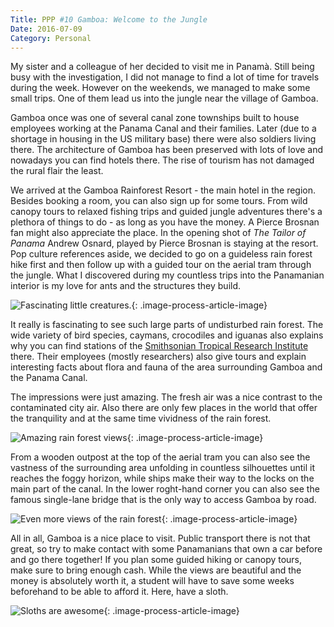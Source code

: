 ```yaml
---
Title: PPP #10 Gamboa: Welcome to the Jungle
Date: 2016-07-09
Category: Personal
---
```


My sister and a colleague of her decided to visit me in Panamà. Still being busy with the investigation, I did not manage to find a lot of time for travels during the week. However on the weekends, we managed to make some small trips. One of them lead us into the jungle near the village of Gamboa.

Gamboa once was one of several canal zone townships built to house employees working at the Panama Canal and their families. Later (due to a shortage in housing in the US military base) there were also soldiers living there. The architecture of Gamboa has been preserved with lots of love and nowadays you can find hotels there. The rise of tourism has not damaged the rural flair the least.

We arrived at the Gamboa Rainforest Resort - the main hotel in the region. Besides booking a room, you can also sign up for some tours. From wild canopy tours to relaxed fishing trips and guided jungle adventures there's a plethora of things to do - as long as you have the money. A Pierce Brosnan fan might also appreciate the place. In the opening shot of *The Tailor of Panama* Andrew Osnard, played by Pierce Brosnan is staying at the resort. Pop culture references aside, we decided to go on a guideless rain forest hike first and then follow up with a guided tour on the aerial tram through the jungle. What I discovered during my countless trips into the Panamanian interior is my love for ants and the structures they build.

![Fascinating little creatures.]({static}/images/gamboa-1.jpg){: .image-process-article-image}

It really is fascinating to see such large parts of undisturbed rain forest. The wide variety of bird species, caymans, crocodiles and iguanas also explains why you can find stations of the [Smithsonian Tropical Research Institute](http://www.stri.si.edu/) there. Their employees (mostly researchers) also give tours and explain interesting facts about flora and fauna of the area surrounding Gamboa and the Panama Canal.

The impressions were just amazing. The fresh air was a nice contrast to the contaminated city air. Also there are only few places in the world that offer the tranquility and at the same time vividness of the rain forest.

![Amazing rain forest views]({static}/images/gamboa-2.jpg){: .image-process-article-image}

From a wooden outpost at the top of the aerial tram you can also see the vastness of the surrounding area unfolding in countless silhouettes until it reaches the foggy horizon, while ships make their way to the locks on the main part of the canal. In the lower roght-hand corner you can also see the famous single-lane bridge that is the only way to access Gamboa by road.

![Even more views of the rain forest]({static}/images/gamboa-3.jpg){: .image-process-article-image}

All in all, Gamboa is a nice place to visit. Public transport there is not that great, so try to make contact with some Panamanians that own a car before and go there together! If you plan some guided hiking or canopy tours, make sure to bring enough cash. While the views are beautiful and the money is absolutely worth it, a student will have to save some weeks beforehand to be able to afford it. Here, have a sloth.

![Sloths are awesome]({static}/images/gamboa-4.jpg){: .image-process-article-image}
